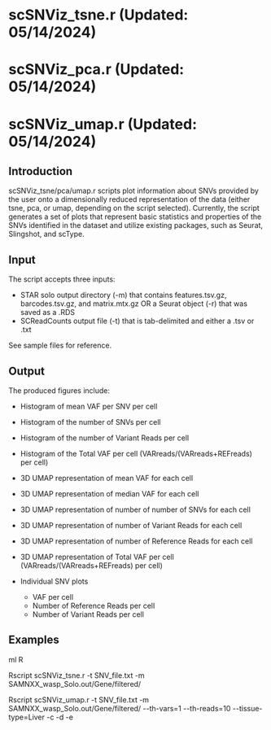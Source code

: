 # scSNViz\_tsne.r (Updated: 05/14/2024)
# scSNViz\_pca.r (Updated: 05/14/2024)
# scSNViz\_umap.r (Updated: 05/14/2024)
## Introduction
scSNViz\_tsne\/pca\/umap.r scripts plot information about SNVs provided by the user onto a
dimensionally reduced representation of the data (either tsne, pca, or umap,
depending on the script selected). Currently, the script generates a set of 
plots that represent basic statistics and properties of the SNVs identified
in the dataset and utilize existing packages, such as Seurat, Slingshot, and scType.
 
## Input
The script accepts three inputs:
- STAR solo output directory (-m) that contains features.tsv.gz, barcodes.tsv.gz, and matrix.mtx.gz OR a Seurat object (-r) that was saved as a .RDS
- SCReadCounts output file (-t) that is tab-delimited and either a .tsv or .txt

See sample files for reference.

## Output
The produced figures include:
- Histogram of mean VAF per SNV per cell
- Histogram of the number of SNVs per cell
- Histogram of the number of Variant Reads per cell
- Histogram of the Total VAF per cell (VARreads/(VARreads+REFreads) per cell)
  
- 3D UMAP representation of mean VAF for each cell
- 3D UMAP representation of median VAF for each cell
- 3D UMAP representation of number of number of SNVs for each cell
- 3D UMAP representation of number of Variant Reads for each cell
- 3D UMAP representation of number of Reference Reads for each cell
- 3D UMAP representation of Total VAF per cell (VARreads/(VARreads+REFreads) per cell)

- Individual SNV plots
  - VAF per cell
  - Number of Reference Reads per cell
  - Number of Variant Reads per cell

## Examples
ml R

Rscript scSNViz_tsne.r -t SNV_file.txt -m SAMNXX_wasp_Solo.out/Gene/filtered/

Rscript scSNViz_umap.r -t SNV_file.txt -m SAMNXX_wasp_Solo.out/Gene/filtered/ --th-vars=1 --th-reads=10 --tissue-type=Liver -c -d -e



